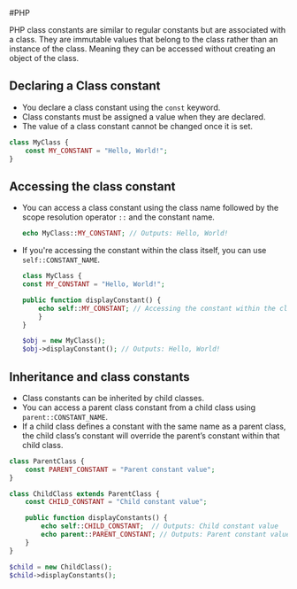 #PHP 

PHP class constants are similar to regular constants but are associated with a class. They are immutable values that belong to the class rather than an instance of the class. Meaning they can be accessed without creating an object of the class.

## Declaring a Class constant
- You declare a class constant using the `const` keyword.
- Class constants must be assigned a value when they are declared.
- The value of a class constant cannot be changed once it is set.

```php
class MyClass {
    const MY_CONSTANT = "Hello, World!";
}
```
## Accessing the class constant
- You can access a class constant using the class name followed by the scope resolution operator `::` and the constant name.
	```php
	echo MyClass::MY_CONSTANT; // Outputs: Hello, World!
	```

- If you're accessing the constant within the class itself, you can use `self::CONSTANT_NAME`.
	```php
	class MyClass {
    const MY_CONSTANT = "Hello, World!";

    public function displayConstant() {
        echo self::MY_CONSTANT; // Accessing the constant within the class
	    }
	}

	$obj = new MyClass();
	$obj->displayConstant(); // Outputs: Hello, World!
	```


## Inheritance and class constants
- Class constants can be inherited by child classes.
- You can access a parent class constant from a child class using `parent::CONSTANT_NAME`.
- If a child class defines a constant with the same name as a parent class, the child class’s constant will override the parent’s constant within that child class.
```php
class ParentClass {
    const PARENT_CONSTANT = "Parent constant value";
}

class ChildClass extends ParentClass {
    const CHILD_CONSTANT = "Child constant value";

    public function displayConstants() {
        echo self::CHILD_CONSTANT;  // Outputs: Child constant value
        echo parent::PARENT_CONSTANT; // Outputs: Parent constant value
    }
}

$child = new ChildClass();
$child->displayConstants();
```
